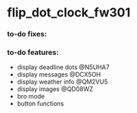 # flip_dot_clock_fw301


### to-do fixes:



### to-do features:
* display deadline dots @N5UHA7
* display messages @DCX5OH
* display weather info @QM2VU5
* display images @QD08WZ
* bro mode
* button functions




